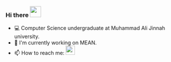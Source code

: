 ### Hi there <img src="https://raw.githubusercontent.com/iampavangandhi/iampavangandhi/master/gifs/Hi.gif" width="30px">

- 💻 Computer Science undergraduate at Muhammad Ali Jinnah university.
- 🔭 I'm currently working on MEAN.
- 📫 How to reach me: <a href="https://www.linkedin.com/in/mustafa-jawed-48781b185/"><img src="https://img.shields.io/badge/linkedin-%230077B5.svg?&style=for-the-badge&logo=linkedin&logoColor=white" height=25></a>



